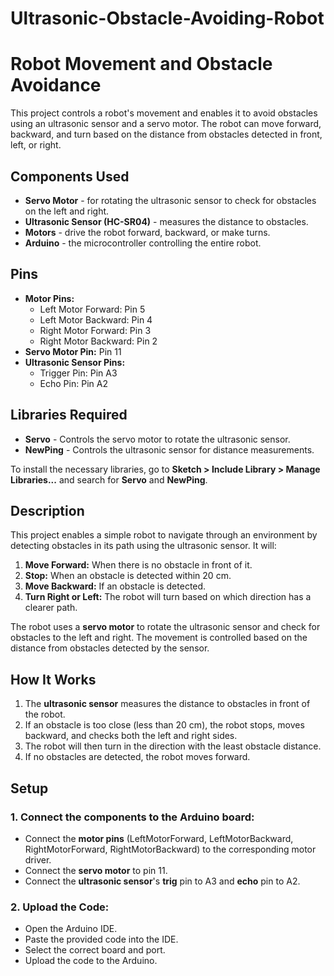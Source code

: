 # Ultrasonic-Obstacle-Avoiding-Robot

# Robot Movement and Obstacle Avoidance

This project controls a robot's movement and enables it to avoid obstacles using an ultrasonic sensor and a servo motor. The robot can move forward, backward, and turn based on the distance from obstacles detected in front, left, or right.

## Components Used

- **Servo Motor** - for rotating the ultrasonic sensor to check for obstacles on the left and right.
- **Ultrasonic Sensor (HC-SR04)** - measures the distance to obstacles.
- **Motors** - drive the robot forward, backward, or make turns.
- **Arduino** - the microcontroller controlling the entire robot.

## Pins

- **Motor Pins:**
  - Left Motor Forward: Pin 5
  - Left Motor Backward: Pin 4
  - Right Motor Forward: Pin 3
  - Right Motor Backward: Pin 2
- **Servo Motor Pin:** Pin 11
- **Ultrasonic Sensor Pins:**
  - Trigger Pin: Pin A3
  - Echo Pin: Pin A2

## Libraries Required

- **Servo** - Controls the servo motor to rotate the ultrasonic sensor.
- **NewPing** - Controls the ultrasonic sensor for distance measurements.

To install the necessary libraries, go to **Sketch > Include Library > Manage Libraries...** and search for **Servo** and **NewPing**.

## Description

This project enables a simple robot to navigate through an environment by detecting obstacles in its path using the ultrasonic sensor. It will:

1. **Move Forward:** When there is no obstacle in front of it.
2. **Stop:** When an obstacle is detected within 20 cm.
3. **Move Backward:** If an obstacle is detected.
4. **Turn Right or Left:** The robot will turn based on which direction has a clearer path.

The robot uses a **servo motor** to rotate the ultrasonic sensor and check for obstacles to the left and right. The movement is controlled based on the distance from obstacles detected by the sensor.

## How It Works

1. The **ultrasonic sensor** measures the distance to obstacles in front of the robot.
2. If an obstacle is too close (less than 20 cm), the robot stops, moves backward, and checks both the left and right sides.
3. The robot will then turn in the direction with the least obstacle distance.
4. If no obstacles are detected, the robot moves forward.

## Setup

### 1. Connect the components to the Arduino board:
   - Connect the **motor pins** (LeftMotorForward, LeftMotorBackward, RightMotorForward, RightMotorBackward) to the corresponding motor driver.
   - Connect the **servo motor** to pin 11.
   - Connect the **ultrasonic sensor**'s **trig** pin to A3 and **echo** pin to A2.

### 2. Upload the Code:
   - Open the Arduino IDE.
   - Paste the provided code into the IDE.
   - Select the correct board and port.
   - Upload the code to the Arduino.
